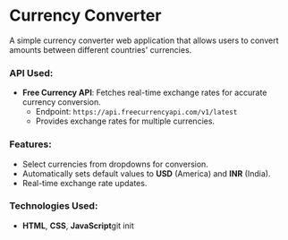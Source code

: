 # Currency Converter

A simple currency converter web application that allows users to convert amounts between different countries' currencies.

### API Used:

- **Free Currency API**: Fetches real-time exchange rates for accurate currency conversion.
  - Endpoint: `https://api.freecurrencyapi.com/v1/latest`
  - Provides exchange rates for multiple currencies.

### Features:

- Select currencies from dropdowns for conversion.
- Automatically sets default values to **USD** (America) and **INR** (India).
- Real-time exchange rate updates.

### Technologies Used:

- **HTML**, **CSS**, **JavaScript**git init
